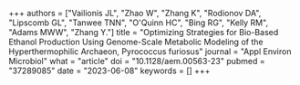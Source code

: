+++
authors = ["Vailionis JL", "Zhao W", "Zhang K", "Rodionov DA", "Lipscomb GL", "Tanwee TNN", "O'Quinn HC", "Bing RG", "Kelly RM", "Adams MWW", "Zhang Y."]
title = "Optimizing Strategies for Bio-Based Ethanol Production Using Genome-Scale Metabolic Modeling of the Hyperthermophilic Archaeon, Pyrococcus furiosus"
journal = "Appl Environ Microbiol"
what = "article"
doi = "10.1128/aem.00563-23"
pubmed = "37289085"
date = "2023-06-08"
keywords = []
+++

